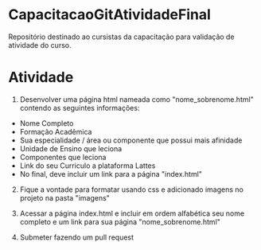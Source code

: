 # CapacitacaoGitAtividadeFinal
Repositório destinado ao cursistas da capacitação para validação de atividade do curso.

# Atividade
1) Desenvolver uma página html nameada como "nome_sobrenome.html" contendo as seguintes informações:
  - Nome Completo
  - Formação Acadêmica
  - Sua especialidade / área ou componente que possui mais afinidade
  - Unidade de Ensino que leciona
  - Componentes que leciona
  - Link do seu Curriculo a plataforma Lattes
  - No final, deve incluir um link para a página "index.html"

2) Fique a vontade para formatar usando css e adicionado imagens no projeto na pasta "imagens"

3) Acessar a página index.html e incluir em ordem alfabética seu nome completo e um link para sua página "nome_sobrenome.html"

4) Submeter fazendo um pull request
